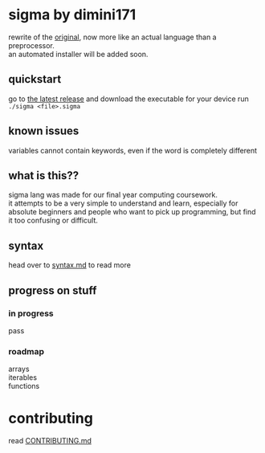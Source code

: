 # sigma by dimini171
rewrite of the [original](https://github.com/dimini171/sigma/tree/v1), now more like an actual language than a preprocessor.  
an automated installer will be added soon.

## quickstart
go to [the latest release](https://github.com/dimini171/sigma/releases/latest) and download the executable for your device
run `./sigma <file>.sigma`

## known issues
variables cannot contain keywords, even if the word is completely different

## what is this??
sigma lang was made for our final year computing coursework.  
it attempts to be a very simple to understand and learn, especially for absolute beginners and people who want to pick up programming, but find it too confusing or difficult.

## syntax
head over to [syntax.md](https://github.com/dimini171/sigma/blob/v2/SYNTAX.md) to read more  

## progress on stuff
### in progress
pass  

### roadmap
arrays  
iterables  
functions

# contributing
read [CONTRIBUTING.md](CONTRIBUTING.md)
